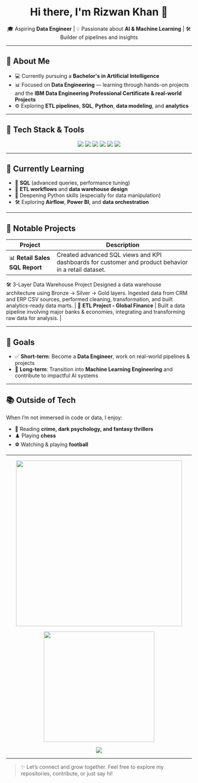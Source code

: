 <h1 align="center">Hi there, I'm Rizwan Khan 👋</h1>

<p align="center">
  🎓 Aspiring <b>Data Engineer</b> | 💡 Passionate about <b>AI & Machine Learning</b> | 🛠️ Builder of pipelines and insights
</p>

---

## 🧠 About Me

- 💻 Currently pursuing a **Bachelor's in Artificial Intelligence**
- 📊 Focused on **Data Engineering** — learning through hands-on projects and the **IBM Data Engineering Professional Certificate & real-world Projects**
- ⚙️ Exploring **ETL pipelines**, **SQL**, **Python**, **data modeling**, and **analytics**

---

## 🔧 Tech Stack & Tools

<p align="center">
  <img src="https://img.shields.io/badge/Python-3670A0?style=for-the-badge&logo=python&logoColor=ffdd54" />
  <img src="https://img.shields.io/badge/SQL-4479A1?style=for-the-badge&logo=mysql&logoColor=white" />
  <img src="https://img.shields.io/badge/Pandas-150458?style=for-the-badge&logo=pandas&logoColor=white" />
  <img src="https://img.shields.io/badge/scikit--learn-F7931E?style=for-the-badge&logo=scikit-learn&logoColor=white" />
  <img src="https://img.shields.io/badge/Web%20Scraping-006400?style=for-the-badge" />
  <img src="https://img.shields.io/badge/Data%20Pipelines-FF6F00?style=for-the-badge" />
</p>

---

## 🌱 Currently Learning

- 📘 **SQL** (advanced queries, performance tuning)
- 🧩 **ETL workflows** and **data warehouse design**
- 🐍 Deepening Python skills (especially for data manipulation)
- 🛠️ Exploring **Airflow**, **Power BI**, and **data orchestration**

---

## 💼 Notable Projects

| Project | Description |
|--------|-------------|
| 📊 **Retail Sales SQL Report** | Created advanced SQL views and KPI dashboards for customer and product behavior in a retail dataset. |
🛠 3-Layer Data Warehouse Project	Designed a data warehouse architecture using Bronze → Silver → Gold layers. Ingested data from CRM and ERP CSV sources, performed cleaning, transformation, and built analytics-ready data marts.
| 🏦 **ETL Project - Global Finance** | Built a data pipeline involving major banks & economies, integrating and transforming raw data for analysis. |


---

## 🎯 Goals

- ✅ **Short-term**: Become a **Data Engineer**, work on real-world pipelines & projects
- 🚀 **Long-term**: Transition into **Machine Learning Engineering** and contribute to impactful AI systems

---

## 📚 Outside of Tech

When I’m not immersed in code or data, I enjoy:

- 🧠 Reading **crime, dark psychology, and fantasy thrillers**
- ♟️ Playing **chess**
- ⚽ Watching & playing **football**

---

<p align="center">
  <img src="https://github-readme-stats.vercel.app/api?username=rizwanbinakbar&show_icons=true&theme=radical&count_private=true" width="450" />
</p>
<p align="center">
  <img src="https://github-readme-stats.vercel.app/api/top-langs/?username=rizwanbinakbar&layout=compact&theme=radical&hide=html" width="300"/>
</p>
<p align="center">
  <img src="https://github-readme-streak-stats.herokuapp.com/?user=rizwanbinakbar&theme=radical&ring=DD2727&fire=DD2727" />
</p>


---

> ✨ Let’s connect and grow together. Feel free to explore my repositories, contribute, or just say hi!
